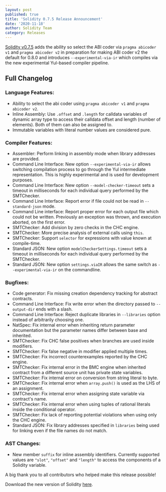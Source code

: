 ```yaml
---
layout: post
published: true
title: 'Solidity 0.7.5 Release Announcement'
date: '2020-11-18'
author: Solidity Team
category: Releases
---
```


[Solidity v0.7.5](https://github.com/ethereum/solidity/releases/tag/v0.7.5) adds
the ability so select the ABI coder via `pragma abicoder v1` and
`pragma abicoder v2` in preparation for making ABI coder v2 the default for
0.8.0 and introduces `--experimental-via-ir` which compiles via the new
experimental Yul-based compiler pipeline.

## Full Changelog

### Language Features:

- Ability to select the abi coder using `pragma abicoder v1` and
  `pragma abicoder v2`.
- Inline Assembly: Use `.offset` and `.length` for calldata variables of dynamic
  array type to access their calldata offset and length (number of elements).
  Both of them can also be assigned to.
- Immutable variables with literal number values are considered pure.

### Compiler Features:

- Assembler: Perform linking in assembly mode when library addresses are
  provided.
- Command Line Interface: New option `--experimental-via-ir` allows switching
  compilation process to go through the Yul intermediate representation. This is
  highly experimental and is used for development purposes.
- Command Line Interface: New option `--model-checker-timeout` sets a timeout in
  milliseconds for each individual query performed by the SMTChecker.
- Command Line Interface: Report error if file could not be read in
  `--standard-json` mode.
- Command Line interface: Report proper error for each output file which could
  not be written. Previously an exception was thrown, and execution aborted, on
  the first error.
- SMTChecker: Add division by zero checks in the CHC engine.
- SMTChecker: More precise analysis of external calls using `this`.
- SMTChecker: Support `selector` for expressions with value known at
  compile-time.
- Standard JSON: New option `modelCheckerSettings.timeout` sets a timeout in
  milliseconds for each individual query performed by the SMTChecker.
- Standard JSON: New option `settings.viaIR` allows the same switch as
  `--experimental-via-ir` on the commandline.

### Bugfixes:

- Code generator: Fix missing creation dependency tracking for abstract
  contracts.
- Command Line Interface: Fix write error when the directory passed to
  `--output-dir` ends with a slash.
- Command Line Interface: Reject duplicate libraries in `--libraries` option
  instead of arbitrarily choosing one.
- NatSpec: Fix internal error when inheriting return parameter documentation but
  the parameter names differ between base and inherited.
- SMTChecker: Fix CHC false positives when branches are used inside modifiers.
- SMTChecker: Fix false negative in modifier applied multiple times.
- SMTChecker: Fix incorrect counterexamples reported by the CHC engine.
- SMTChecker: Fix internal error in the BMC engine when inherited contract from
  a different source unit has private state variables.
- SMTChecker: Fix internal error on conversion from string literal to byte.
- SMTChecker: Fix internal error when `array.push()` is used as the LHS of an
  assignment.
- SMTChecker: Fix internal error when assigning state variable via contract's
  name.
- SMTChecker: Fix internal error when using tuples of rational literals inside
  the conditional operator.
- SMTChecker: Fix lack of reporting potential violations when using only the CHC
  engine.
- Standard JSON: Fix library addresses specified in `libraries` being used for
  linking even if the file names do not match.

### AST Changes:

- New member `suffix` for inline assembly identifiers. Currently supported
  values are `"slot"`, `"offset"` and `"length"` to access the components of a
  Solidity variable.

A big thank you to all contributors who helped make this release possible!

Download the new version of Solidity
[here](https://github.com/ethereum/solidity/releases/tag/v0.7.5).
